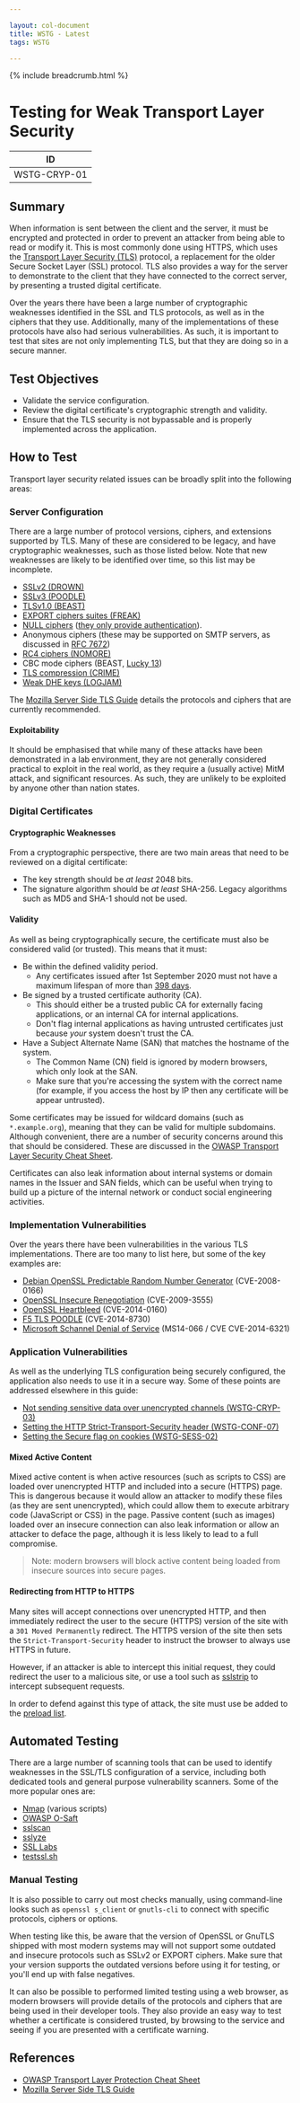 ```yaml
---

layout: col-document
title: WSTG - Latest
tags: WSTG

---
```


{% include breadcrumb.html %}
# Testing for Weak Transport Layer Security

|ID          |
|------------|
|WSTG-CRYP-01|

## Summary

When information is sent between the client and the server, it must be encrypted and protected in order to prevent an attacker from being able to read or modify it. This is most commonly done using HTTPS, which uses the [Transport Layer Security (TLS)](https://en.wikipedia.org/wiki/Transport_Layer_Security) protocol, a replacement for the older Secure Socket Layer (SSL) protocol. TLS also provides a way for the server to demonstrate to the client that they have connected to the correct server, by presenting a trusted digital certificate.

Over the years there have been a large number of cryptographic weaknesses identified in the SSL and TLS protocols, as well as in the ciphers that they use. Additionally, many of the implementations of these protocols have also had serious vulnerabilities. As such, it is important to test that sites are not only implementing TLS, but that they are doing so in a secure manner.

## Test Objectives

- Validate the service configuration.
- Review the digital certificate's cryptographic strength and validity.
- Ensure that the TLS security is not bypassable and is properly implemented across the application.

## How to Test

Transport layer security related issues can be broadly split into the following areas:

### Server Configuration

There are a large number of protocol versions, ciphers, and extensions supported by TLS. Many of these are considered to be legacy, and have cryptographic weaknesses, such as those listed below. Note that new weaknesses are likely to be identified over time, so this list may be incomplete.

- [SSLv2 (DROWN)](https://drownattack.com/)
- [SSLv3 (POODLE)](https://en.wikipedia.org/wiki/POODLE)
- [TLSv1.0 (BEAST)](https://www.acunetix.com/blog/web-security-zone/what-is-beast-attack/)
- [EXPORT ciphers suites (FREAK)](https://en.wikipedia.org/wiki/FREAK)
- [NULL ciphers](https://www.rapid7.com/db/vulnerabilities/ssl-null-ciphers) ([they only provide authentication](https://tools.ietf.org/html/rfc4785)).
- Anonymous ciphers (these may be supported on SMTP servers, as discussed in [RFC 7672](https://tools.ietf.org/html/rfc7672#section-8.2))
- [RC4 ciphers (NOMORE)](https://www.rc4nomore.com/)
- CBC mode ciphers (BEAST, [Lucky 13](https://en.wikipedia.org/wiki/Lucky_Thirteen_attack))
- [TLS compression (CRIME)](https://en.wikipedia.org/wiki/CRIME)
- [Weak DHE keys (LOGJAM)](https://weakdh.org/)

The [Mozilla Server Side TLS Guide](https://wiki.mozilla.org/Security/Server_Side_TLS) details the protocols and ciphers that are currently recommended.

#### Exploitability

It should be emphasised that while many of these attacks have been demonstrated in a lab environment, they are not generally considered practical to exploit in the real world, as they require a (usually active) MitM attack, and significant resources. As such, they are unlikely to be exploited by anyone other than nation states.

### Digital Certificates

#### Cryptographic Weaknesses

From a cryptographic perspective, there are two main areas that need to be reviewed on a digital certificate:

- The key strength should be *at least* 2048 bits.
- The signature algorithm should be *at least* SHA-256. Legacy algorithms such as MD5 and SHA-1 should not be used.

#### Validity

As well as being cryptographically secure, the certificate must also be considered valid (or trusted). This means that it must:

- Be within the defined validity period.
  - Any certificates issued after 1st September 2020 must not have a maximum lifespan of more than [398 days](https://blog.mozilla.org/security/2020/07/09/reducing-tls-certificate-lifespans-to-398-days/).
- Be signed by a trusted certificate authority (CA).
  - This should either be a trusted public CA for externally facing applications, or an internal CA for internal applications.
  - Don't flag internal applications as having untrusted certificates just because *your* system doesn't trust the CA.
- Have a Subject Alternate Name (SAN) that matches the hostname of the system.
  - The Common Name (CN) field is ignored by modern browsers, which only look at the SAN.
  - Make sure that you're accessing the system with the correct name (for example, if you access the host by IP then any certificate will be appear untrusted).

Some certificates may be issued for wildcard domains (such as `*.example.org`), meaning that they can be valid for multiple subdomains. Although convenient, there are a number of security concerns around this that should be considered. These are discussed in the [OWASP Transport Layer Security Cheat Sheet](https://cheatsheetseries.owasp.org/cheatsheets/Transport_Layer_Protection_Cheat_Sheet.html#carefully-consider-the-use-of-wildcard-certificates).

Certificates can also leak information about internal systems or domain names in the Issuer and SAN fields, which can be useful when trying to build up a picture of the internal network or conduct social engineering activities.

### Implementation Vulnerabilities

Over the years there have been vulnerabilities in the various TLS implementations. There are too many to list here, but some of the key examples are:

- [Debian OpenSSL Predictable Random Number Generator](https://www.debian.org/security/2008/dsa-1571) (CVE-2008-0166)
- [OpenSSL Insecure Renegotiation](https://www.openssl.org/news/secadv/20091111.txt) (CVE-2009-3555)
- [OpenSSL Heartbleed](https://heartbleed.com) (CVE-2014-0160)
- [F5 TLS POODLE](https://support.f5.com/csp/article/K15882) (CVE-2014-8730)
- [Microsoft Schannel Denial of Service](https://docs.microsoft.com/en-us/security-updates/securitybulletins/2014/ms14-066) (MS14-066 / CVE CVE-2014-6321)

### Application Vulnerabilities

As well as the underlying TLS configuration being securely configured, the application also needs to use it in a secure way. Some of these points are addressed elsewhere in this guide:

- [Not sending sensitive data over unencrypted channels (WSTG-CRYP-03)](03-Testing_for_Sensitive_Information_Sent_via_Unencrypted_Channels.md)
- [Setting the HTTP Strict-Transport-Security header (WSTG-CONF-07)](../02-Configuration_and_Deployment_Management_Testing/07-Test_HTTP_Strict_Transport_Security.md)
- [Setting the Secure flag on cookies (WSTG-SESS-02)](../06-Session_Management_Testing/02-Testing_for_Cookies_Attributes.md)

#### Mixed Active Content

Mixed active content is when active resources (such as scripts to CSS) are loaded over unencrypted HTTP and included into a secure (HTTPS) page. This is dangerous because it would allow an attacker to modify these files (as they are sent unencrypted), which could allow them to execute arbitrary code (JavaScript or CSS) in the page. Passive content (such as images) loaded over an insecure connection can also leak information or allow an attacker to deface the page, although it is less likely to lead to a full compromise.

> Note: modern browsers will block active content being loaded from insecure sources into secure pages.

#### Redirecting from HTTP to HTTPS

Many sites will accept connections over unencrypted HTTP, and then immediately redirect the user to the secure (HTTPS) version of the site with a `301 Moved Permanently` redirect. The HTTPS version of the site then sets the `Strict-Transport-Security` header to instruct the browser to always use HTTPS in future.

However, if an attacker is able to intercept this initial request, they could redirect the user to a malicious site, or use a tool such as [sslstrip](https://github.com/moxie0/sslstrip) to intercept subsequent requests.

In order to defend against this type of attack, the site must use be added to the [preload list](https://hstspreload.org).

## Automated Testing

There are a large number of scanning tools that can be used to identify weaknesses in the SSL/TLS configuration of a service, including both dedicated tools and general purpose vulnerability scanners. Some of the more popular ones are:

- [Nmap](https://nmap.org) (various scripts)
- [OWASP O-Saft](https://owasp.org/www-project-o-saft/)
- [sslscan](https://github.com/rbsec/sslscan)
- [sslyze](https://github.com/nabla-c0d3/sslyze)
- [SSL Labs](https://www.ssllabs.com/ssltest/)
- [testssl.sh](https://github.com/drwetter/testssl.sh)

### Manual Testing

It is also possible to carry out most checks manually, using command-line looks such as `openssl s_client` or `gnutls-cli` to connect with specific protocols, ciphers or options.

When testing like this, be aware that the version of OpenSSL or GnuTLS shipped with most modern systems may will not support some outdated and insecure protocols such as SSLv2 or EXPORT ciphers. Make sure that your version supports the outdated versions before using it for testing, or you'll end up with false negatives.

It can also be possible to performed limited testing using a web browser, as modern browsers will provide details of the protocols and ciphers that are being used in their developer tools. They also provide an easy way to test whether a certificate is considered trusted, by browsing to the service and seeing if you are presented with a certificate warning.

## References

- [OWASP Transport Layer Protection Cheat Sheet](https://cheatsheetseries.owasp.org/cheatsheets/Transport_Layer_Protection_Cheat_Sheet.html)
- [Mozilla Server Side TLS Guide](https://wiki.mozilla.org/Security/Server_Side_TLS)
